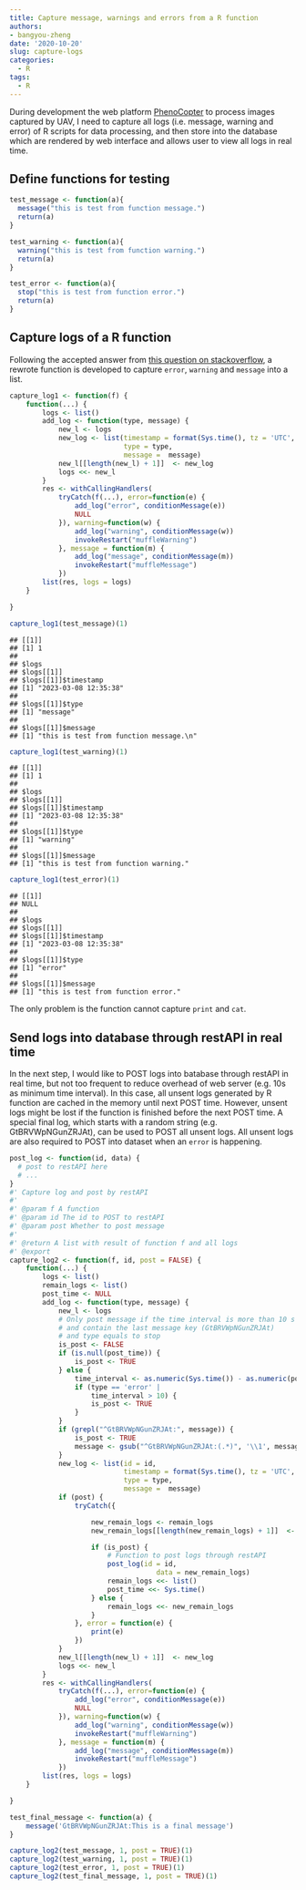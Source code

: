 ```yaml
---
title: Capture message, warnings and errors from a R function
authors: 
- bangyou-zheng
date: '2020-10-20'
slug: capture-logs
categories:
  - R
tags:
  - R
---
```





During development the web platform [PhenoCopter](https://phenocopter.bangyou.me) to process images captured by UAV, I need to capture all logs (i.e. message, warning and error) of R scripts for data processing, and then store into the database which are rendered by web interface and allows user to view all logs in real time.

## Define functions for testing

```r
test_message <- function(a){
  message("this is test from function message.")
  return(a)
}

test_warning <- function(a){
  warning("this is test from function warning.")
  return(a)
}

test_error <- function(a){
  stop("this is test from function error.")
  return(a)
}
```


## Capture logs of a R function

Following the accepted answer from [this question on stackoverflow](https://stackoverflow.com/questions/4948361), a rewrote function is developed to capture `error`, `warning` and `message` into a list. 


```r
capture_log1 <- function(f) {
    function(...) {
        logs <- list()
        add_log <- function(type, message) {
            new_l <- logs
            new_log <- list(timestamp = format(Sys.time(), tz = 'UTC', format = '%Y-%m-%d %H:%M:%S'),
                            type = type,
                            message =  message)
            new_l[[length(new_l) + 1]]  <- new_log
            logs <<- new_l
        }
        res <- withCallingHandlers(
            tryCatch(f(...), error=function(e) {
                add_log("error", conditionMessage(e))
                NULL
            }), warning=function(w) {
                add_log("warning", conditionMessage(w))
                invokeRestart("muffleWarning")
            }, message = function(m) {
                add_log("message", conditionMessage(m))
                invokeRestart("muffleMessage")
            })
        list(res, logs = logs)
    }

}
```


```r
capture_log1(test_message)(1)
```

```
## [[1]]
## [1] 1
## 
## $logs
## $logs[[1]]
## $logs[[1]]$timestamp
## [1] "2023-03-08 12:35:38"
## 
## $logs[[1]]$type
## [1] "message"
## 
## $logs[[1]]$message
## [1] "this is test from function message.\n"
```

```r
capture_log1(test_warning)(1)
```

```
## [[1]]
## [1] 1
## 
## $logs
## $logs[[1]]
## $logs[[1]]$timestamp
## [1] "2023-03-08 12:35:38"
## 
## $logs[[1]]$type
## [1] "warning"
## 
## $logs[[1]]$message
## [1] "this is test from function warning."
```

```r
capture_log1(test_error)(1)
```

```
## [[1]]
## NULL
## 
## $logs
## $logs[[1]]
## $logs[[1]]$timestamp
## [1] "2023-03-08 12:35:38"
## 
## $logs[[1]]$type
## [1] "error"
## 
## $logs[[1]]$message
## [1] "this is test from function error."
```

The only problem is the function cannot capture `print` and `cat`.

## Send logs into database through restAPI in real time

In the next step, I would like to POST logs into batabase through restAPI in real time, but 
not too frequent to reduce overhead of web server (e.g. 10s as  minimum time interval). In this case, all unsent logs generated by R function are cached in the memory until next POST time. However, unsent logs might be lost if the function is finished before the next POST time. A special final log, which starts with a random string (e.g. GtBRVWpNGunZRJAt), can be used to POST all unsent logs. All unsent logs are also required to POST into dataset when an `error` is happening.



```r
post_log <- function(id, data) {
  # post to restAPI here
  # ...
}
#' Capture log and post by restAPI
#'
#' @param f A function
#' @param id The id to POST to restAPI
#' @param post Whether to post message
#'
#' @return A list with result of function f and all logs
#' @export
capture_log2 <- function(f, id, post = FALSE) {
    function(...) {
        logs <- list()
        remain_logs <- list()
        post_time <- NULL
        add_log <- function(type, message) {
            new_l <- logs
            # Only post message if the time interval is more than 10 s
            # and contain the last message key (GtBRVWpNGunZRJAt)
            # and type equals to stop
            is_post <- FALSE
            if (is.null(post_time)) {
                is_post <- TRUE
            } else {
                time_interval <- as.numeric(Sys.time()) - as.numeric(post_time)
                if (type == 'error' |
                    time_interval > 10) {
                    is_post <- TRUE
                }
            }
            if (grepl("^GtBRVWpNGunZRJAt:", message)) {
                is_post <- TRUE
                message <- gsub("^GtBRVWpNGunZRJAt:(.*)", '\\1', message)
            }
            new_log <- list(id = id,
                            timestamp = format(Sys.time(), tz = 'UTC', format = '%Y-%m-%d %H:%M:%S'),
                            type = type,
                            message =  message)
            if (post) {
                tryCatch({

                    new_remain_logs <- remain_logs
                    new_remain_logs[[length(new_remain_logs) + 1]]  <- new_log

                    if (is_post) {
                        # Function to post logs through restAPI
                        post_log(id = id,
                                    data = new_remain_logs)
                        remain_logs <<- list()
                        post_time <<- Sys.time()
                    } else {
                        remain_logs <<- new_remain_logs
                    }
                }, error = function(e) {
                    print(e)
                })
            }
            new_l[[length(new_l) + 1]]  <- new_log
            logs <<- new_l
        }
        res <- withCallingHandlers(
            tryCatch(f(...), error=function(e) {
                add_log("error", conditionMessage(e))
                NULL
            }), warning=function(w) {
                add_log("warning", conditionMessage(w))
                invokeRestart("muffleWarning")
            }, message = function(m) {
                add_log("message", conditionMessage(m))
                invokeRestart("muffleMessage")
            })
        list(res, logs = logs)
    }

}
```


```r
test_final_message <- function(a) {
    message('GtBRVWpNGunZRJAt:This is a final message')
}
```



```r
capture_log2(test_message, 1, post = TRUE)(1)
capture_log2(test_warning, 1, post = TRUE)(1)
capture_log2(test_error, 1, post = TRUE)(1)
capture_log2(test_final_message, 1, post = TRUE)(1)
```

